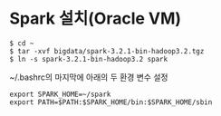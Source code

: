 # Spark 설치(Oracle VM)

```
$ cd ~
$ tar -xvf bigdata/spark-3.2.1-bin-hadoop3.2.tgz
$ ln -s spark-3.2.1-bin-hadoop3.2 spark
```

~/.bashrc의 마지막에 아래의 두 환경 변수 설정
```
export SPARK_HOME=~/spark
export PATH=$PATH:$SPARK_HOME/bin:$SPARK_HOME/sbin
```
